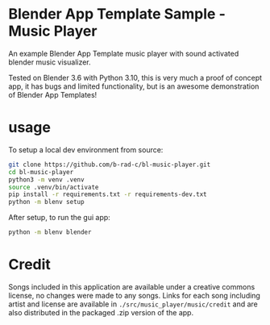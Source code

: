 # Blender App Template Sample - Music Player

An example Blender App Template music player with sound activated blender music visualizer.

Tested on Blender 3.6 with Python 3.10, this is very much a proof of concept app, it has bugs and limited functionality, but is an awesome demonstration of Blender App Templates!


# usage
To setup a local dev environment from source:

```bash
git clone https://github.com/b-rad-c/bl-music-player.git
cd bl-music-player
python3 -m venv .venv
source .venv/bin/activate
pip install -r requirements.txt -r requirements-dev.txt
python -m blenv setup
```

After setup, to run the gui app:

```bash
python -m blenv blender
```


# Credit

Songs included in this application are available under a creative commons license, no changes were made to any songs. Links for each song including artist and license are available in `./src/music_player/music/credit` and are also distributed in the packaged .zip version of the app.